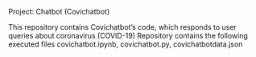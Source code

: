Project: Chatbot (Covichatbot)

This repository contains Covichatbot’s code, which responds to user queries about coronavirus (COVID-19)
Repository contains the following executed files covichatbot.ipynb, covichatbot.py, covichatbotdata.json
